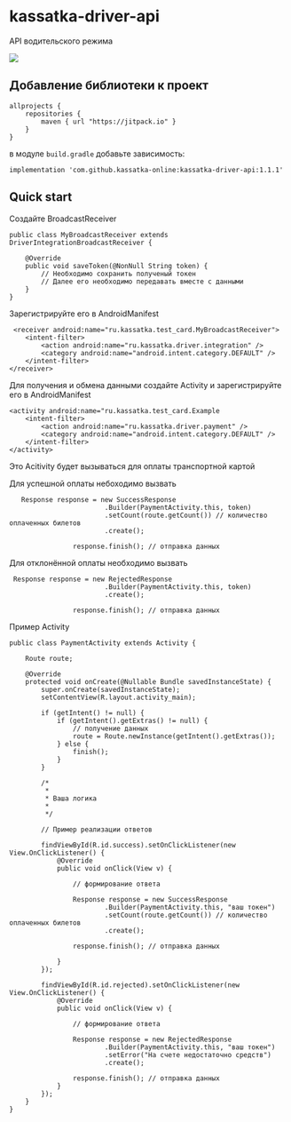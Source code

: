 # kassatka-driver-api
API водительского режима

[![](https://jitpack.io/v/kassatka-online/kassatka-driver-api.svg)](https://jitpack.io/#kassatka-online/kassatka-driver-api)

## Добавление библиотеки к проект

```
allprojects {
    repositories {
        maven { url "https://jitpack.io" }
    }
}
```

в модуле `build.gradle` добавьте зависимость:

```
implementation 'com.github.kassatka-online:kassatka-driver-api:1.1.1'
```

## Quick start

Создайте BroadcastReceiver

```
public class MyBroadcastReceiver extends DriverIntegrationBroadcastReceiver {

    @Override
    public void saveToken(@NonNull String token) {
        // Необходимо сохранить полученый токен
        // Далее его необходимо передавать вместе с данными
    }
}

```

Зарегистрируйте его в AndroidManifest

```
 <receiver android:name="ru.kassatka.test_card.MyBroadcastReceiver">
    <intent-filter>
        <action android:name="ru.kassatka.driver.integration" />
        <category android:name="android.intent.category.DEFAULT" />
    </intent-filter>
</receiver>
```

Для получения и обмена данными создайте Activity и зарегистрируйте его в AndroidManifest

```
<activity android:name="ru.kassatka.test_card.Example
    <intent-filter>
        <action android:name="ru.kassatka.driver.payment" />
        <category android:name="android.intent.category.DEFAULT" />
    </intent-filter>
</activity>
```

Это Acitivity будет вызываться для оплаты транспортной картой

Для успешной оплаты небоходимо вызвать 
``` 
   Response response = new SuccessResponse
                        .Builder(PaymentActivity.this, token)
                        .setCount(route.getCount()) // количество оплаченных билетов
                        .create();

                response.finish(); // отправка данных
```
Для отклонённой оплаты необходимо вызвать 

```
 Response response = new RejectedResponse
                        .Builder(PaymentActivity.this, token)
                        .create();

                response.finish(); // отправка данных
```


Пример Activity

```
public class PaymentActivity extends Activity {

    Route route;

    @Override
    protected void onCreate(@Nullable Bundle savedInstanceState) {
        super.onCreate(savedInstanceState);
        setContentView(R.layout.activity_main);

        if (getIntent() != null) {
            if (getIntent().getExtras() != null) {
                // получение данных
                route = Route.newInstance(getIntent().getExtras());
            } else {
                finish();
            }
        }

        /*
         *
         * Ваша логика
         *
         */

        // Пример реализации ответов

        findViewById(R.id.success).setOnClickListener(new View.OnClickListener() {
            @Override
            public void onClick(View v) {

                // формирование ответа

                Response response = new SuccessResponse
                        .Builder(PaymentActivity.this, "ваш токен")
                        .setCount(route.getCount()) // количество оплаченных билетов
                        .create();

                response.finish(); // отправка данных

            }
        });

        findViewById(R.id.rejected).setOnClickListener(new View.OnClickListener() {
            @Override
            public void onClick(View v) {

                // формирование ответа

                Response response = new RejectedResponse
                        .Builder(PaymentActivity.this, "ваш токен")
                        .setError("На счете недостаточно средств")
                        .create();

                response.finish(); // отправка данных
            }
        });
    }
}


```




